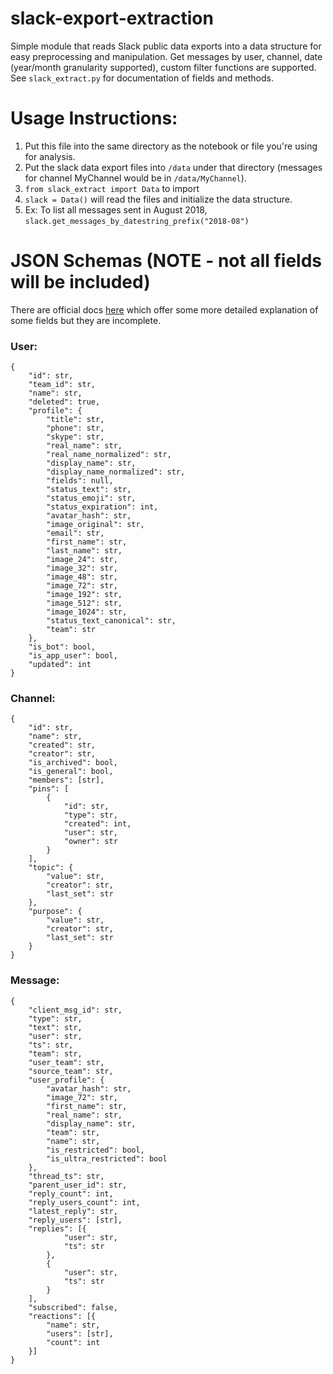 # slack-export-extraction

Simple module that reads Slack public data exports into a data structure for easy preprocessing and manipulation. Get messages by user, channel, date (year/month granularity supported), custom filter functions are supported. See `slack_extract.py` for documentation of fields and methods.

# Usage Instructions:
1. Put this file into the same directory as the notebook or file you're using for analysis.
2. Put the slack data export files into `/data` under that directory (messages for channel MyChannel would be in `/data/MyChannel`).
3. `from slack_extract import Data` to import
4. `slack = Data()` will read the files and initialize the data structure. 
5. Ex: To list all messages sent in August 2018, `slack.get_messages_by_datestring_prefix("2018-08")`

# JSON Schemas (NOTE - not all fields will be included)

There are official docs [here](https://slack.com/help/articles/220556107-How-to-read-Slack-data-exports) which offer some more detailed explanation of some fields but they are incomplete.

### User:
```
{
    "id": str,
    "team_id": str,
    "name": str,
    "deleted": true,
    "profile": {
        "title": str,
        "phone": str,
        "skype": str,
        "real_name": str,
        "real_name_normalized": str,
        "display_name": str,
        "display_name_normalized": str,
        "fields": null,
        "status_text": str,
        "status_emoji": str,
        "status_expiration": int,
        "avatar_hash": str,
        "image_original": str,
        "email": str,
        "first_name": str,
        "last_name": str,
        "image_24": str,
        "image_32": str,
        "image_48": str,
        "image_72": str,
        "image_192": str,
        "image_512": str,
        "image_1024": str,
        "status_text_canonical": str,
        "team": str
    },
    "is_bot": bool,
    "is_app_user": bool,
    "updated": int
}
```

### Channel:
```
{
    "id": str,
    "name": str,
    "created": str,
    "creator": str,
    "is_archived": bool,
    "is_general": bool,
    "members": [str],
    "pins": [
        {
            "id": str,
            "type": str,
            "created": int,
            "user": str,
            "owner": str
        }
    ],
    "topic": {
        "value": str,
        "creator": str,
        "last_set": str
    },
    "purpose": {
        "value": str,
        "creator": str,
        "last_set": str
    }
}
```

### Message:
```
{
    "client_msg_id": str,
    "type": str,
    "text": str,
    "user": str,
    "ts": str,
    "team": str,
    "user_team": str,
    "source_team": str,
    "user_profile": {
        "avatar_hash": str,
        "image_72": str,
        "first_name": str,
        "real_name": str,
        "display_name": str,
        "team": str,
        "name": str,
        "is_restricted": bool,
        "is_ultra_restricted": bool
    },
    "thread_ts": str,
    "parent_user_id": str,
    "reply_count": int,
    "reply_users_count": int,
    "latest_reply": str,
    "reply_users": [str],
    "replies": [{
            "user": str,
            "ts": str
        },
        {
            "user": str,
            "ts": str
        }
    ],
    "subscribed": false,
    "reactions": [{
        "name": str,
        "users": [str],
        "count": int
    }]
}
```
